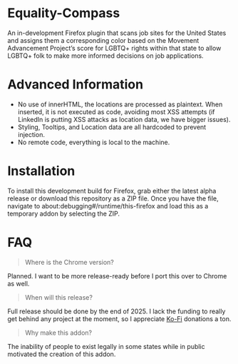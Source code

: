 # Equality-Compass
An in-development Firefox plugin that scans job sites for the United States and assigns them a corresponding color based on the Movement Advancement Project’s score for LGBTQ+ rights within that state to allow LGBTQ+ folk to make more informed decisions on job applications.

# Advanced Information
+ No use of innerHTML, the locations are processed as plaintext. When inserted, it is not executed as code, avoiding most XSS attempts (if LinkedIn is putting XSS attacks as location data, we have bigger issues).
+ Styling, Tooltips, and Location data are all hardcoded to prevent injection.
+ No remote code, everything is local to the machine.

# Installation
To install this development build for Firefox, grab either the latest alpha release or download this repository as a ZIP file. Once you have the file, navigate to about:debugging#/runtime/this-firefox and load this as a temporary addon by selecting the ZIP.

# FAQ
> Where is the Chrome version?

Planned. I want to be more release-ready before I port this over to Chrome as well.

> When will this release?

Full release should be done by the end of 2025. I lack the funding to really get behind any project at the moment, so I appreciate [Ko-Fi](https://ko-fi.com/Q5Q41GXDPM) donations a ton.

> Why make this addon?

The inability of people to exist legally in some states while in public motivated the creation of this addon.
